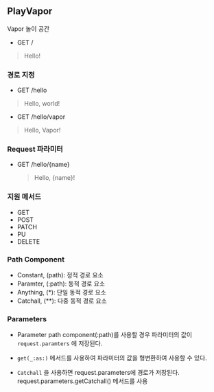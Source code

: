 ## PlayVapor

Vapor 놀이 공간

-   GET /

>Hello!

### 경로 지정

-   GET /hello

>   Hello, world!

-   GET /hello/vapor

>   Hello, Vapor!

### Request 파라미터

-   GET /hello/{name}

    >   Hello, {name}!

### 지원 메서드

-   GET
-   POST
-   PATCH
-   PU
-   DELETE

### Path Component

-   Constant, (path): 정적 경로 요소
-   Paramter, (:path): 동적 경로 요소
-   Anything, (*): 단일 동적 경로 요소
-   Catchall, (**): 다중 동적 경로 요소

### Parameters

-   Parameter path component(:path)를 사용할 경우 파라미터의 값이 `request.paramters` 에 저장된다.

-   `get(_:as:)` 메서드를 사용하여 파라미터의 값을 형변환하여 사용할 수 있다.
-   `Catchall` 을 사용하면 request.parameters에 경로가 저장된다. request.parameters.getCatchall() 메서드를 사용